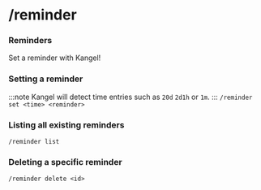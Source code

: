 # /reminder

### Reminders
Set a reminder with Kangel!

### Setting a reminder
:::note
Kangel will detect time entries such as `20d` `2d1h` or `1m`.
:::
`/reminder set <time> <reminder>`

### Listing all existing reminders
`/reminder list`

### Deleting a specific reminder
`/reminder delete <id>`